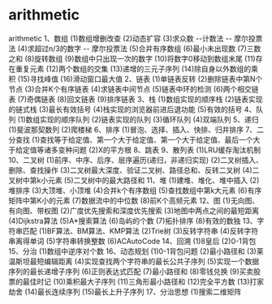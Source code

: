 # arithmetic
arithmetic
1、数组
(1)数组增删改查
(2)动态扩容
(3)求众数  --计数法  -- 摩尔投票法
(4)求超过n/3的数字 -- 摩尔投票法
(5)合并有序数组
(6)最小未出现数
(7)三数之和
(8)旋转数组
(9)数组中只出现一次的数字
(10)将数字0移动到数组末尾
(11)存在重复元素
(12)两个数组的交集
(13)递增的三元子序列
(14)除自身以外数组的乘积
(15)寻找峰值
(16)滑动窗口最大值
2、链表
(1)单链表反转
(2)删除链表中第N个节点
(3)合并K个有序链表
(4)求链表中间节点
(5)链表中环的检测
(6)两个相交链表
(7)奇偶链表
(8)回文链表
(9)排序链表
3、栈
(1)数组实现的顺序栈
(2)链表实现的链式栈
(3)最长有效括号
(4)栈实现的浏览器前进后退功能
(5)有效的括号
4、队列
(1)数组实现的顺序队列
(2)链表实现的队列
(3)循环队列
(4)双端队列
5、递归
(1)斐波那契数列
(2)爬楼梯
6、排序
(1)冒泡、选择、插入、快排、归并排序
7、二分查找
(1)查找等于给定值、第一个大于给定值、第一个大于给定值、最后一个大于给定值等诸多变种问题
(2)X的平方根
8、跳表
9、散列表
(1)LRU缓存淘汰机制
10、二叉树
(1)前序、中序、后序、层序遍历(递归，非递归实现)
(2)二叉树插入、删除、查找操作
(3)二叉树最大深度、验证二叉树、路径总和、反转二叉树
(4)二叉树中第k小元素
(5)二叉树中的最大路径和
11、堆
(1)建堆、堆化、堆中插入
(2)堆排序
(3)大顶堆、小顶堆
(4)合并k个有序数组
(5)查找数组中第k大元素
(6)有序矩阵中第K小的元素
(7)数据流中的中位数
(8)前K个高频元素
12、图
(1)无向图、有向图、带权图
(2)广度优先搜索和深度优先搜索
(3)地图中两点之间的最短距离
(4)Dijkstra算法
(5)A*搜索算法
(6)岛屿的个数
(7)拓扑排序
(8)有效的数独
13、字符串匹配
(1)BF算法、BM算法、KMP算法
(2)Trie树
(3)反转字符串
(4)反转字符串离得单词
(5)字符串转换整数
(6)ACAutoCode
14、回溯
(1)8皇后
(2)0-1背包
15、分治
(1)数组中逆序对个数
16、动态规划
(1)0-1背包问题
(2)最小路径和
(3)莱温斯坦最短编辑距离
(4)实现查找两个字符串的最长公共子序列
(5)实现一个数据序列的最长递增子序列
(6)正则表达式匹配
(7)最小路径和
(8)零钱兑换
(9)买卖股票的最佳时记
(10)乘积最大子序列
(11)三角形最小路径和
(12)完全平方数
(13)打家劫舍
(14)最长连续序列
(15)最长上升子序列
17、分治思想
(1)搜索二维矩阵

